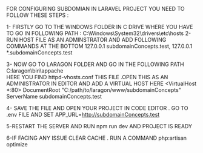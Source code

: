 FOR CONFIGURING SUBDOMIAN IN LARAVEL PROJECT YOU NEED TO FOLLOW THESE STEPS : 

1- FIRSTLY GO TO THE WINDOWS FOLDER IN C DRIVE WHERE YOU HAVE TO GO IN FOLLOWING PATH :  C:\Windows\System32\drivers\etc\hosts 
2- RUN HOST FILE AS AN ADMINSTRATOR AND ADD FOLLOWING COMMANDS AT THE BOTTOM 
    127.0.0.1  subdomainConcepts.test,
    127.0.0.1 *.subdomainConcepts.test

3- NOW GO TO LARAGON FOLDER AND GO IN THE FOLLOWING PATH C:laragon\bin\appache   
   HERE YOU FIND httpd-vhosts.conf THIS FILE .OPEN THIS AS AN ADMINISTRATOR IN EDITOR AND ADD A VIRTUAL HOST HERE
   <VirtualHost *:80>
    DocumentRoot "C:/path/to/laragon/www/subdomainConcepts"
    ServerName subdomainConcepts.test
  </VirtualHost>

4- SAVE THE FILE AND OPEN YOUR PROJECT IN CODE EDITOR . GO TO .env FILE AND SET APP_URL=http://subdomainConcepts.test

5-RESTART THE SERVER AND RUN npm run dev  AND PROJECT IS READY 

6-IF FACING ANY ISSUE CLEAR CACHE . RUN A COMMAND php:artisan optimize
